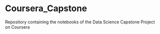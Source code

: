 # Coursera_Capstone
 Repository containing the notebooks of the Data Science Capstone Project on Coursera

